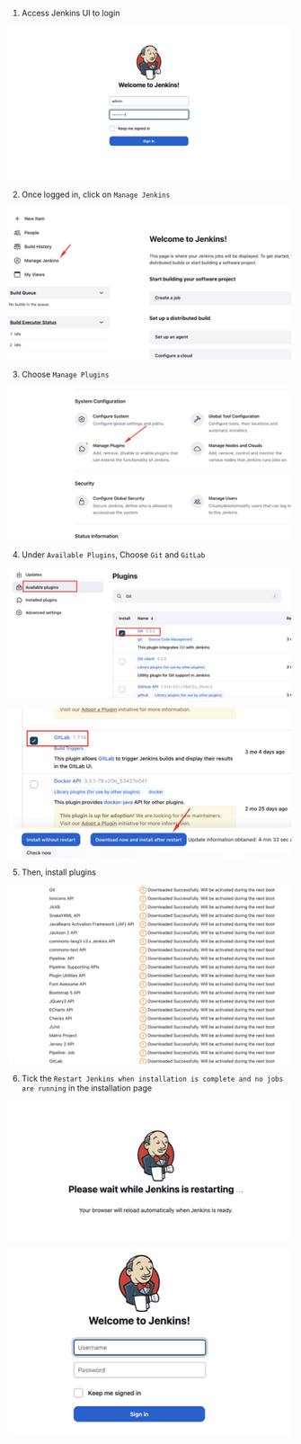 1. Access Jenkins UI to login

![](./img/1.png)

2. Once logged in, click on `Manage Jenkins`

![](./img/2.png)

3. Choose `Manage Plugins`

![](./img/3.png)

4. Under `Available Plugins`, Choose `Git` and `GitLab`

![](./img/4.png)

![](./img/5.png)

5. Then, install plugins

![](./img/6.png)

6. Tick the `Restart Jenkins when installation is complete and no jobs are running` in the installation page

![](./img/7.png)

![](./img/8.png)
